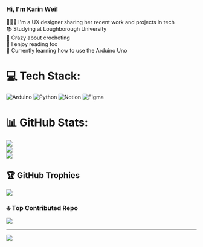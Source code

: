 ### Hi, I'm Karin Wei!

👩🏻‍💻 I'm a UX designer sharing her recent work and projects in tech <br/>
📚 Studying at Loughborough University <br/>
🧶 Crazy about crocheting <br/>
📖 I enjoy reading too <br/>
📕 Currently learning how to use the Arduino Uno

# 💻 Tech Stack:
![Arduino](https://img.shields.io/badge/-Arduino-00979D?style=for-the-badge&logo=Arduino&logoColor=white) ![Python](https://img.shields.io/badge/python-3670A0?style=for-the-badge&logo=python&logoColor=ffdd54) ![Notion](https://img.shields.io/badge/Notion-%23000000.svg?style=for-the-badge&logo=notion&logoColor=white) ![Figma](https://img.shields.io/badge/figma-%23F24E1E.svg?style=for-the-badge&logo=figma&logoColor=white)
# 📊 GitHub Stats:
![](https://github-readme-stats.vercel.app/api?username=kweiz&theme=tokyonight&hide_border=false&include_all_commits=false&count_private=true)<br/>
![](https://github-readme-streak-stats.herokuapp.com/?user=kweiz&theme=tokyonight&hide_border=false)<br/>
![](https://github-readme-stats.vercel.app/api/top-langs/?username=kweiz&theme=tokyonight&hide_border=false&include_all_commits=false&count_private=true&layout=compact)

## 🏆 GitHub Trophies
![](https://github-profile-trophy.vercel.app/?username=kweiz&theme=nord&no-frame=false&no-bg=true&margin-w=4)

### 🔝 Top Contributed Repo
![](https://github-contributor-stats.vercel.app/api?username=kweiz&limit=5&theme=dark&combine_all_yearly_contributions=true)

---
[![](https://visitcount.itsvg.in/api?id=kweiz&icon=0&color=7)](https://visitcount.itsvg.in)

<!-- Proudly created with GPRM ( https://gprm.itsvg.in ) -->
